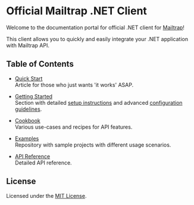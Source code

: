 # Official Mailtrap .NET Client

Welcome to the documentation portal for official .NET client for [Mailtrap](https://mailtrap.io/)!

This client allows you to quickly and easily integrate your .NET application with Mailtrap API.


## Table of Contents
- [Quick Start](xref:quick-start)  
Article for those who just wants 'it works' ASAP.

- [Getting Started](xref:setup)  
Section with detailed [setup instructions](xref:setup) and advanced [configuration guidelines](xref:configuration-model).

- [Cookbook](xref:send-email)  
Various use-cases and recipes for API features.

- [Examples](https://github.com/railsware/mailtrap-dotnet/tree/main/examples)  
Repository with sample projects with different usage scenarios.

- [API Reference](xref:Mailtrap)  
Detailed API reference.


<!-- ## Contributing
We believe in the power of OSS and welcome contribution to the library.  
Please refer to [Contributing Guide](https://github.com/railsware/mailtrap-dotnet/tree/main?tab=contrib-ov-file#readme) for details. -->


## License
Licensed under the [MIT License](https://github.com/railsware/mailtrap-dotnet/tree/main?tab=MIT-1-ov-file#readme).
